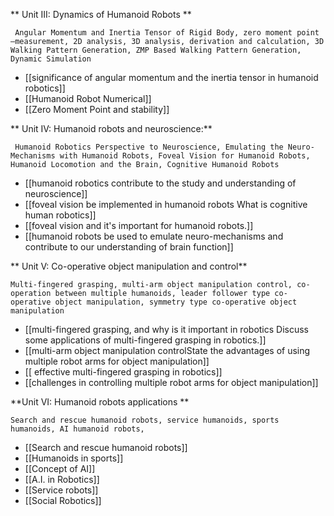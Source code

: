 ** Unit III: Dynamics of Humanoid Robots **
 
	 Angular Momentum and Inertia Tensor of Rigid Body, zero moment point –measurement, 2D analysis, 3D analysis, derivation and calculation, 3D Walking Pattern Generation, ZMP Based Walking Pattern Generation, Dynamic Simulation 

- [[significance of angular momentum and the inertia tensor in humanoid robotics]]
- [[Humanoid Robot Numerical]]
- [[Zero Moment Point and stability]]



** Unit IV: Humanoid robots and neuroscience:**
 
	 Humanoid Robotics Perspective to Neuroscience, Emulating the Neuro-Mechanisms with Humanoid Robots, Foveal Vision for Humanoid Robots, Humanoid Locomotion and the Brain, Cognitive Humanoid Robots 

- [[humanoid robotics contribute to the study and understanding of neuroscience]]
- [[foveal vision be implemented in humanoid robots What is cognitive human robotics]]
- [[foveal vision and it's important for humanoid robots.]]
- [[humanoid robots be used to emulate neuro-mechanisms and contribute to our understanding of brain function]]

 
** Unit V: Co-operative object manipulation and control**
 
	 
	Multi-fingered grasping, multi-arm object manipulation control, co-operation between multiple humanoids, leader follower type co-operative object manipulation, symmetry type co-operative object manipulation 

- [[multi-fingered grasping, and why is it important in robotics Discuss some applications of multi-fingered grasping in robotics.]]
- [[multi-arm object manipulation controlState the advantages of using multiple robot arms for object manipulation]]
- [[ effective multi-fingered grasping in robotics]]
- [[challenges in controlling multiple robot arms for object manipulation]]



**Unit VI: Humanoid robots applications **


	Search and rescue humanoid robots, service humanoids, sports humanoids, AI humanoid robots,

- [[Search and rescue humanoid robots]]
- [[Humanoids in sports]]
- [[Concept of AI]]
- [[A.I. in Robotics]]
- [[Service robots]]
- [[Social Robotics]]


